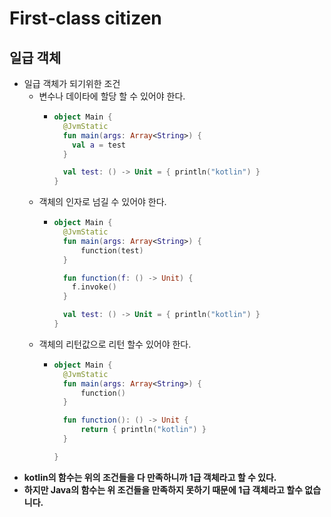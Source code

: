 First-class citizen
===
일급 객체
---
* 일급 객체가 되기위한 조건
  * 변수나 데이타에 할당 할 수 있어야 한다.
    * ```kotlin
      object Main {
        @JvmStatic
        fun main(args: Array<String>) {
          val a = test
        }

        val test: () -> Unit = { println("kotlin") }
      }
  * 객체의 인자로 넘길 수 있어야 한다.
    * ```kotlin
      object Main {
        @JvmStatic
        fun main(args: Array<String>) {
            function(test)
        }

        fun function(f: () -> Unit) {
          f.invoke()
        }

        val test: () -> Unit = { println("kotlin") }
      }
      
  * 객체의 리턴값으로 리턴 할수 있어야 한다.
    * ```kotlin
      object Main {
        @JvmStatic
        fun main(args: Array<String>) {
            function()
        }

        fun function(): () -> Unit {
            return { println("kotlin") }
        }

      }
* **kotlin의 함수는 위의 조건들을 다 만족하니까 1급 객체라고 할 수 있다.**
* **하지만 Java의 함수는 위 조건들을 만족하지 못하기 때문에 1급 객체라고 할수 없습니다.**
